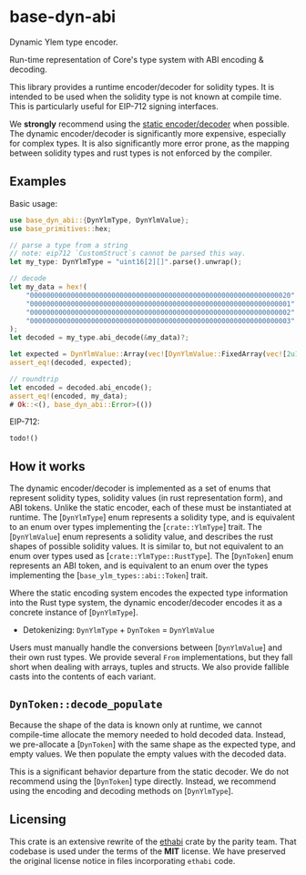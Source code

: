 # base-dyn-abi

Dynamic Ylem type encoder.

Run-time representation of Core's type system with ABI encoding & decoding.

This library provides a runtime encoder/decoder for solidity types. It is
intended to be used when the solidity type is not known at compile time.
This is particularly useful for EIP-712 signing interfaces.

We **strongly** recommend using the [static encoder/decoder][abi] when possible.
The dynamic encoder/decoder is significantly more expensive, especially for
complex types. It is also significantly more error prone, as the mapping
between solidity types and rust types is not enforced by the compiler.

[abi]: https://docs.rs/base-ylm-types

## Examples

Basic usage:

```rust
use base_dyn_abi::{DynYlmType, DynYlmValue};
use base_primitives::hex;

// parse a type from a string
// note: eip712 `CustomStruct`s cannot be parsed this way.
let my_type: DynYlmType = "uint16[2][]".parse().unwrap();

// decode
let my_data = hex!(
    "0000000000000000000000000000000000000000000000000000000000000020" // offset
    "0000000000000000000000000000000000000000000000000000000000000001" // length
    "0000000000000000000000000000000000000000000000000000000000000002" // .[0][0]
    "0000000000000000000000000000000000000000000000000000000000000003" // .[0][1]
);
let decoded = my_type.abi_decode(&my_data)?;

let expected = DynYlmValue::Array(vec![DynYlmValue::FixedArray(vec![2u16.into(), 3u16.into()])]);
assert_eq!(decoded, expected);

// roundtrip
let encoded = decoded.abi_encode();
assert_eq!(encoded, my_data);
# Ok::<(), base_dyn_abi::Error>(())
```

EIP-712:

```rust,ignore
todo!()
```

## How it works

The dynamic encoder/decoder is implemented as a set of enums that represent
solidity types, solidity values (in rust representation form), and ABI
tokens. Unlike the static encoder, each of these must be instantiated at
runtime. The [`DynYlmType`] enum represents a solidity type, and is
equivalent to an enum over types implementing the [`crate::YlmType`] trait.
The [`DynYlmValue`] enum represents a solidity value, and describes the
rust shapes of possible solidity values. It is similar to, but not
equivalent to an enum over types used as [`crate::YlmType::RustType`]. The
[`DynToken`] enum represents an ABI token, and is equivalent to an enum over
the types implementing the [`base_ylm_types::abi::Token`] trait.

Where the static encoding system encodes the expected type information into
the Rust type system, the dynamic encoder/decoder encodes it as a concrete
instance of [`DynYlmType`].

- Detokenizing: `DynYlmType` + `DynToken` = `DynYlmValue`

Users must manually handle the conversions between [`DynYlmValue`] and their
own rust types. We provide several `From` implementations, but they fall
short when dealing with arrays, tuples and structs. We also provide fallible
casts into the contents of each variant.

## `DynToken::decode_populate`

Because the shape of the data is known only at runtime, we cannot
compile-time allocate the memory needed to hold decoded data. Instead, we
pre-allocate a [`DynToken`] with the same shape as the expected type, and
empty values. We then populate the empty values with the decoded data.

This is a significant behavior departure from the static decoder. We do not
recommend using the [`DynToken`] type directly. Instead, we recommend using
the encoding and decoding methods on [`DynYlmType`].

## Licensing

This crate is an extensive rewrite of the
[ethabi](https://github.com/rust-ethereum/ethabi) crate by the parity team.
That codebase is used under the terms of the **MIT** license. We have preserved
the original license notice in files incorporating `ethabi` code.
